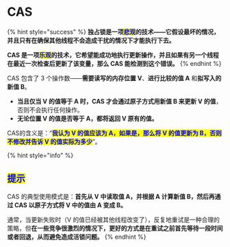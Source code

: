 # CAS

{% hint style="success" %}
**独占锁是一项**<mark style="color:blue;">**悲观**</mark>**的技术——它假设最坏的情况，并且只有在确保其他线程不会造成干扰的情况下才能执行下去。**

**CAS 是一项**<mark style="color:blue;">**乐观**</mark>**的技术，它希望能成功地执行更新操作，并且如果有另一个线程在最近一次检查后更新了该变量，那么 CAS 能检测到这个错误。**
{% endhint %}

CAS 包含了 3 个操作数——**需要读写的内存位置 V**、**进行比较的值 A** 和**拟写入的新值 B**。

* **当且仅当 V 的值等于 A 时，CAS 才会通过原子方式用新值 B 来更新 V 的值**，否则不会执行任何操作。
* **无论位置 V 的值是否等于 A，都将返回 V 原有的值。**

CAS的含义是：“<mark style="color:blue;">**我认为 V 的值应该为 A，如果是，那么将 V 的值更新为 B，否则不修改并告诉 V 的值实际为多少**</mark>”。

{% hint style="info" %}
## <mark style="color:blue;">提示</mark>

CAS 的典型使用模式是：**首先从 V 中读取值 A，并根据 A 计算新值 B，然后再通过 CAS 以原子方式将 V 中的值由 A 变成 B。**

通常，当更新失败时（V 的值已经被其他线程改变了），反复地重试是一种合理的策略，但**在一些竞争很激烈的情况下，更好的方式是在重试之前首先等待一段时间或者回退，从而避免造成活锁问题。**
{% endhint %}
